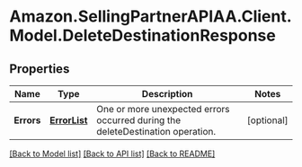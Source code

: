 # Amazon.SellingPartnerAPIAA.Client.Model.DeleteDestinationResponse
## Properties

Name | Type | Description | Notes
------------ | ------------- | ------------- | -------------
**Errors** | [**ErrorList**](ErrorList.md) | One or more unexpected errors occurred during the deleteDestination operation. | [optional] 

[[Back to Model list]](../README.md#documentation-for-models) [[Back to API list]](../README.md#documentation-for-api-endpoints) [[Back to README]](../README.md)

